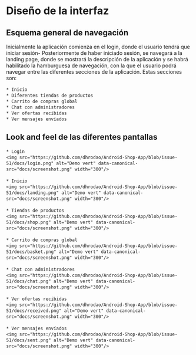 # Diseño de la interfaz

## Esquema general de navegación

Inicialmente la aplicación comienza en el login, donde el usuario tendrá que iniciar sesión- Posteriormente de haber iniciado
sesión, se navegará a la landing page, donde se mostrará la descripción de la aplicación y se habrá habilitado la
hamburguesa de navegación, con la que el usuario podrá navegar entre las diferentes secciones de la aplicación. Estas
secciones son:

    * Inicio
    * Diferentes tiendas de productos
    * Carrito de compras global
    * Chat con administradores
    * Ver ofertas recibidas
    * Ver mensajes envíados

## Look and feel de las diferentes pantallas
    * Login
    <img src="https://github.com/dhrodao/Android-Shop-App/blob/issue-51/docs/login.png" alt="Demo vert" data-canonical-src="docs/screenshot.png" width="300"/>

    * Inicio
    <img src="https://github.com/dhrodao/Android-Shop-App/blob/issue-51/docs/landing.png" alt="Demo vert" data-canonical-src="docs/screenshot.png" width="300"/>

    * Tiendas de productos
    <img src="https://github.com/dhrodao/Android-Shop-App/blob/issue-51/docs/shop.png" alt="Demo vert" data-canonical-src="docs/screenshot.png" width="300"/>

    * Carrito de compras global
    <img src="https://github.com/dhrodao/Android-Shop-App/blob/issue-51/docs/basket.png" alt="Demo vert" data-canonical-src="docs/screenshot.png" width="300"/>

    * Chat con administradores
    <img src="https://github.com/dhrodao/Android-Shop-App/blob/issue-51/docs/chat.png" alt="Demo vert" data-canonical-src="docs/screenshot.png" width="300"/>

    * Ver ofertas recibidas
    <img src="https://github.com/dhrodao/Android-Shop-App/blob/issue-51/docs/received.png" alt="Demo vert" data-canonical-src="docs/screenshot.png" width="300"/>

    * Ver mensajes envíados
    <img src="https://github.com/dhrodao/Android-Shop-App/blob/issue-51/docs/sent.png" alt="Demo vert" data-canonical-src="docs/screenshot.png" width="300"/>
